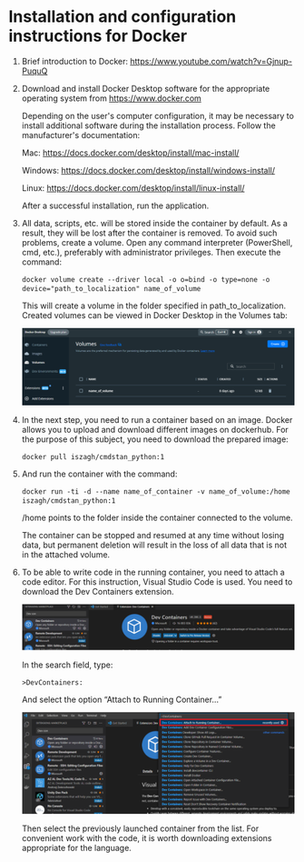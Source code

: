 # Installation and configuration instructions for Docker
1.	Brief introduction to Docker: https://www.youtube.com/watch?v=Gjnup-PuquQ 
2.	Download and install Docker Desktop software for the appropriate operating system from https://www.docker.com 

    Depending on the user's computer configuration, it may be necessary to install additional software during the installation process. Follow the manufacturer's documentation:

    Mac: https://docs.docker.com/desktop/install/mac-install/ 

    Windows: https://docs.docker.com/desktop/install/windows-install/ 

    Linux: https://docs.docker.com/desktop/install/linux-install/ 
    
    After a successful installation, run the application.

3.	All data, scripts, etc. will be stored inside the container by default. As a result, they will be lost after the container is removed. To avoid such problems, create a volume. Open any command interpreter (PowerShell, cmd, etc.), preferably with administrator privileges. Then execute the command:
    ```
    docker volume create --driver local -o o=bind -o type=none -o device="path_to_localization" name_of_volume
    ```
    This will create a volume in the folder specified in path_to_localization.
Created volumes can be viewed in Docker Desktop in the Volumes tab:

    ![Select server](./img/Obraz1.png)

4.	In the next step, you need to run a container based on an image. Docker allows you to upload and download different images on dockerhub. For the purpose of this subject, you need to download the prepared image:
    ```
    docker pull iszagh/cmdstan_python:1
    ```
5.	And run the container with the command:
    ```
    docker run -ti -d --name name_of_container -v name_of_volume:/home iszagh/cmdstan_python:1
    ```
    /home points to the folder inside the container connected to the volume.

    The container can be stopped and resumed at any time without losing data, but permanent deletion will result in the loss of all data that is not in the attached volume.

6.	To be able to write code in the running container, you need to attach a code editor. For this instruction, Visual Studio Code is used. You need to download the Dev Containers extension. 

    ![Select server](./img/Obraz2.png)

    In the search field, type: 
    ```
    >DevContainers:
    ```
    And select the option “Attach to Running Container…”

    ![Select server](./img/Obraz3.png)

    Then select the previously launched container from the list.
For convenient work with the code, it is worth downloading extensions appropriate for the language.
